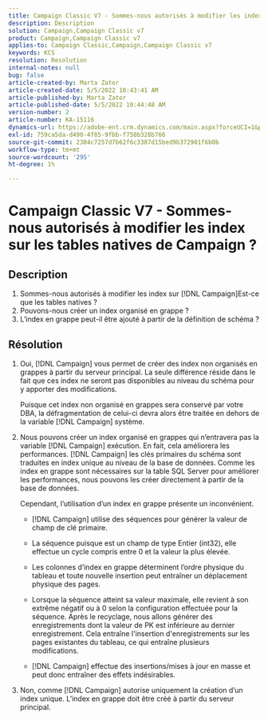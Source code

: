 ```yaml
---
title: Campaign Classic V7 - Sommes-nous autorisés à modifier les index sur les tables natives de Campaign ?
description: Description
solution: Campaign,Campaign Classic v7
product: Campaign,Campaign Classic v7
applies-to: Campaign Classic,Campaign,Campaign Classic v7
keywords: KCS
resolution: Resolution
internal-notes: null
bug: false
article-created-by: Marta Zator
article-created-date: 5/5/2022 10:43:41 AM
article-published-by: Marta Zator
article-published-date: 5/5/2022 10:44:48 AM
version-number: 2
article-number: KA-15116
dynamics-url: https://adobe-ent.crm.dynamics.com/main.aspx?forceUCI=1&pagetype=entityrecord&etn=knowledgearticle&id=126c1838-60cc-ec11-a7b5-6045bd00dbbc
exl-id: 759ca5da-d490-4f85-9fbb-f750b328b766
source-git-commit: 2384c7257d7b62f6c3387d15bed9b372901f6b0b
workflow-type: tm+mt
source-wordcount: '295'
ht-degree: 1%

---
```


# Campaign Classic V7 - Sommes-nous autorisés à modifier les index sur les tables natives de Campaign ?

## Description

1. Sommes-nous autorisés à modifier les index sur [!DNL Campaign]Est-ce que les tables natives ?
1. Pouvons-nous créer un index organisé en grappe ?
1. L’index en grappe peut-il être ajouté à partir de la définition de schéma ?

## Résolution

1. Oui, [!DNL Campaign] vous permet de créer des index non organisés en grappes à partir du serveur principal. La seule différence réside dans le fait que ces index ne seront pas disponibles au niveau du schéma pour y apporter des modifications. 

   Puisque cet index non organisé en grappes sera conservé par votre DBA, la défragmentation de celui-ci devra alors être traitée en dehors de la variable [!DNL Campaign] système.

1. Nous pouvons créer un index organisé en grappes qui n’entravera pas la variable [!DNL Campaign] exécution. En fait, cela améliorera les performances. [!DNL Campaign] les clés primaires du schéma sont traduites en index unique au niveau de la base de données. Comme les index en grappe sont nécessaires sur la table SQL Server pour améliorer les performances, nous pouvons les créer directement à partir de la base de données.

   Cependant, l’utilisation d’un index en grappe présente un inconvénient. 

   - [!DNL Campaign] utilise des séquences pour générer la valeur de champ de clé primaire.

   - La séquence puisque est un champ de type Entier (int32), elle effectue un cycle compris entre 0 et la valeur la plus élevée.

   - Les colonnes d’index en grappe déterminent l’ordre physique du tableau et toute nouvelle insertion peut entraîner un déplacement physique des pages.

   - Lorsque la séquence atteint sa valeur maximale, elle revient à son extrême négatif ou à 0 selon la configuration effectuée pour la séquence. Après le recyclage, nous allons générer des enregistrements dont la valeur de PK est inférieure au dernier enregistrement. Cela entraîne l&#39;insertion d&#39;enregistrements sur les pages existantes du tableau, ce qui entraîne plusieurs modifications. 

   - [!DNL Campaign] effectue des insertions/mises à jour en masse et peut donc entraîner des effets indésirables.

1. Non, comme [!DNL Campaign] autorise uniquement la création d’un index unique. L’index en grappe doit être créé à partir du serveur principal.
